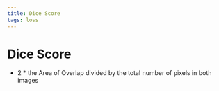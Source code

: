 ```yaml
---
title: Dice Score
tags: loss
---
```


# Dice Score
- 2 * the Area of Overlap divided by the total number of pixels in both images




































